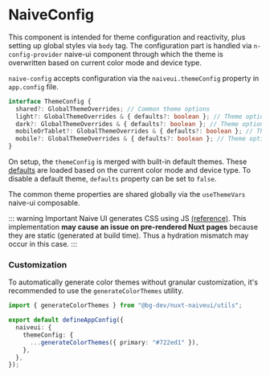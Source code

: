 # NaiveConfig

This component is intended for theme configuration and reactivity, plus setting up global styles via `body` tag. The configuration part is handled via `n-config-provider` naive-ui component through which the theme is overwritten based on current color mode and device type.

`naive-config` accepts configuration via the `naiveui.themeConfig` property in `app.config` file.

```ts
interface ThemeConfig {
  shared?: GlobalThemeOverrides; // Common theme options
  light?: GlobalThemeOverrides & { defaults?: boolean }; // Theme options applied on light mode
  dark?: GlobalThemeOverrides & { defaults?: boolean }; // Theme options applied on dark mode
  mobileOrTablet?: GlobalThemeOverrides & { defaults?: boolean }; // Theme options applied on mobile and tablet
  mobile?: GlobalThemeOverrides & { defaults?: boolean }; // Theme options applied on mobile only
}
```

On setup, the `themeConfig` is merged with built-in default themes. These [defaults](https://github.com/becem-gharbi/nuxt-naiveui/tree/main/src/runtime/theme) are loaded based on the current color mode and device type. To disable a default theme, `defaults` property can be set to `false`.

The common theme properties are shared globally via the `useThemeVars` naive-ui composable.

::: warning Important
Naive UI generates CSS using JS [(reference)](https://www.npmjs.com/package/css-render). This implementation **may cause an issue on pre-rendered Nuxt pages** because they are static (generated at build time). Thus a hydration mismatch may occur in this case.
:::

### Customization

To automatically generate color themes without granular customization, it's recommended to use the `generateColorThemes` utility.

```ts [app.config.ts]
import { generateColorThemes } from "@bg-dev/nuxt-naiveui/utils";

export default defineAppConfig({
  naiveui: {
    themeConfig: {
      ...generateColorThemes({ primary: "#722ed1" }),
    },
  },
});
```
